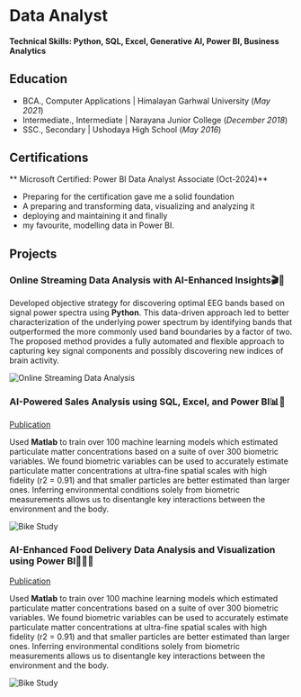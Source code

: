 # Data Analyst

#### Technical Skills: Python, SQL, Excel, Generative AI, Power BI, Business Analytics

## Education
- BCA., Computer Applications | Himalayan Garhwal University (_May 2021_)								       		
- Intermediate., Intermediate	| Narayana Junior College (_December 2018_)	 			        		
- SSC., Secondary | Ushodaya High School (_May 2016_)

## Certifications
** Microsoft Certified: Power BI Data Analyst Associate (Oct-2024)**
- Preparing for the certification gave me a solid foundation
- A preparing and transforming data, visualizing and analyzing it
- deploying and maintaining it and finally
- my favourite, modelling data in Power BI.

## Projects
### Online Streaming Data Analysis with AI-Enhanced Insights🎬🎥

Developed objective strategy for discovering optimal EEG bands based on signal power spectra using **Python**. This data-driven approach led to better characterization of the underlying power spectrum by identifying bands that outperformed the more commonly used band boundaries by a factor of two. The proposed method provides a fully automated and flexible approach to capturing key signal components and possibly discovering new indices of brain activity.

![Online Streaming Data Analysis]((/Images/pic-01.jpg)) 

### AI-Powered Sales Analysis using SQL, Excel, and Power BI📊📶
[Publication](https://www.mdpi.com/1424-8220/22/11/4240)

Used **Matlab** to train over 100 machine learning models which estimated particulate matter concentrations based on a suite of over 300 biometric variables. We found biometric variables can be used to accurately estimate particulate matter concentrations at ultra-fine spatial scales with high fidelity (r2 = 0.91) and that smaller particles are better estimated than larger ones. Inferring environmental conditions solely from biometric measurements allows us to disentangle key interactions between the environment and the body.

![Bike Study](/assets/img/bike_study.jpeg)

### AI-Enhanced Food Delivery Data Analysis and Visualization using Power BI🌮🍕🥪
[Publication](https://www.mdpi.com/1424-8220/22/11/4240)

Used **Matlab** to train over 100 machine learning models which estimated particulate matter concentrations based on a suite of over 300 biometric variables. We found biometric variables can be used to accurately estimate particulate matter concentrations at ultra-fine spatial scales with high fidelity (r2 = 0.91) and that smaller particles are better estimated than larger ones. Inferring environmental conditions solely from biometric measurements allows us to disentangle key interactions between the environment and the body.

![Bike Study](/assets/img/bike_study.jpeg)



